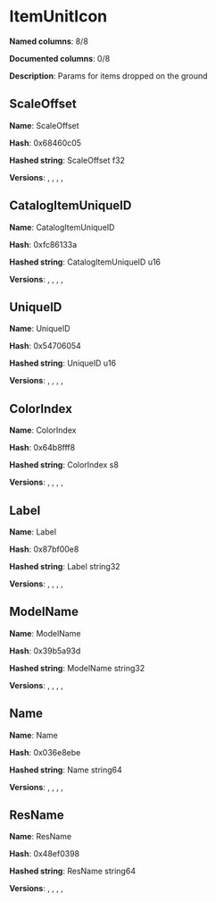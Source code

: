 # ItemUnitIcon
**Named columns**: 8/8

**Documented columns**: 0/8

**Description**: Params for items dropped on the ground
## ScaleOffset

**Name**: ScaleOffset

**Hash**: 0x68460c05

**Hashed string**: ScaleOffset f32

**Versions**: , , , , 

## CatalogItemUniqueID

**Name**: CatalogItemUniqueID

**Hash**: 0xfc86133a

**Hashed string**: CatalogItemUniqueID u16

**Versions**: , , , , 

## UniqueID

**Name**: UniqueID

**Hash**: 0x54706054

**Hashed string**: UniqueID u16

**Versions**: , , , , 

## ColorIndex

**Name**: ColorIndex

**Hash**: 0x64b8fff8

**Hashed string**: ColorIndex s8

**Versions**: , , , , 

## Label

**Name**: Label

**Hash**: 0x87bf00e8

**Hashed string**: Label string32

**Versions**: , , , , 

## ModelName

**Name**: ModelName

**Hash**: 0x39b5a93d

**Hashed string**: ModelName string32

**Versions**: , , , , 

## Name

**Name**: Name

**Hash**: 0x036e8ebe

**Hashed string**: Name string64

**Versions**: , , , , 

## ResName

**Name**: ResName

**Hash**: 0x48ef0398

**Hashed string**: ResName string64

**Versions**: , , , , 

